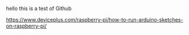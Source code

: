 hello this is a test of Github


https://www.deviceplus.com/raspberry-pi/how-to-run-arduino-sketches-on-raspberry-pi/

